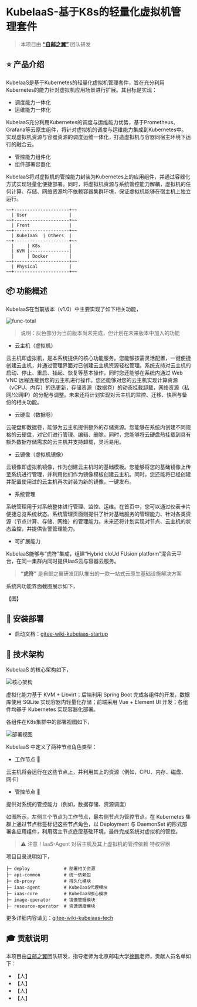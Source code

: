 # KubeIaaS-基于K8s的轻量化虚拟机管理套件

> 本项目由 **[“自邮之翼”](http://www.free4inno.com)** 团队研发

## ⭐ 产品介绍

KubeIaaS是基于Kubernetes的轻量化虚拟机管理套件，旨在充分利用Kubernetes的能力针对虚拟机应用场景进行扩展。其目标是实现：

- 调度能力一体化
- 运维能力一体化

KubeIaaS充分利用Kubernetes的调度与运维能力优势，基于Prometheus、Grafana等云原生组件，将针对虚拟机的调度与运维能力集成到Kubernetes中。实现虚拟机资源与容器资源的调度运维一体化，打造虚拟机与容器同宿主环境下运行的融合云。

- 管控能力组件化
- 组件部署容器化

KubeIaaS将对虚拟机的管控能力封装为Kubernetes上的应用组件，并通过容器化方式实现轻量化便捷部署。同时，将虚拟机资源与系统管控能力解耦，虚拟机的任何计算、存储、网络资源均不依赖容器集群环境，保证虚拟机能够在宿主机上独立运行。

````
~~+---------------------+~~
  | User                |
~~+---------------------+~~
  | Front               |
~~+---------------------+~~
  | KubeIaaS  | Others  |
~~+---------------------+~~
  |     | K8s           |  
  | KVM |---------------|
  |     | Docker        |  
~~+---------------------+~~
  | Physical            |
~~+---------------------+~~
````
  
## 📦 功能概述
KubeIaaS在当前版本（v1.0）中主要实现了如下相关功能，

![func-total](https://foruda.gitee.com/images/1678002489358765039/3c6a565f_8142739.png)

> 说明：灰色部分为当前版本尚未完成，但计划在未来版本中加入的功能

- 云主机（虚拟机）

云主机即虚拟机，是本系统提供的核心功能服务。您能够按需灵活配置，一键便捷创建云主机，并通过管理界面对已创建云主机资源轻松管理。系统支持对云主机的启动、停止、重启、挂起、恢复等基本操作，同时您还能够在系统内通过 Web VNC 远程连接到您的云主机进行操作。您还能够对您的云主机实现计算资源（vCPU、内存）的热更新，存储资源（数据卷）的动态挂载卸载，网络资源（私网/公网IP）的分配与调整。未来还将计划实现对云主机的监控、迁移、快照与备份的相关功能。

- 云硬盘（数据卷）

云硬盘即数据卷，能够为云主机提供额外的存储资源。您能够在系统内创建不同规格的云硬盘，对它们进行管理、编辑、删除。同时，您能够将云硬盘热挂载到具有额外数据存储需求的云主机并支持卸载，灵活易用。

- 云镜像（虚拟机镜像）

云镜像即虚拟机镜像，作为创建云主机时的基础模板。您能够将您的基础镜像上传至系统进行管理，并利用他们作为镜像模板创建云主机。同时，您还能将已经创建并配置使用过的云主机再次封装为新的镜像，一键发布。

- 系统管理

系统管理用于对系统整体进行管理、监控、运维。在首页中，您可以通过仪表卡片便捷总览系统状态。系统管理页面则提供了针对基础服务的管理能力、针对各类资源（节点计算、存储、网络）的管理能力。未来还将计划实现对节点、云主机的状态监控，并提供告警管理能力。

- 可扩展能力

KubeIaaS能够与“虎符”集成，组建“Hybrid cloUd FUsion platform”混合云平台，在同一集群内同时提供IaaS云与容器云服务。

> **“虎符”** 是自邮之翼研发团队推出的一款一站式云原生基础设施解决方案

系统内功能界面截图展示如下，

【图】

## 🚀 安装部署

- 启动文档：[gitee-wiki-kubeiaas-startup](https://gitee.com/free4inno-team/kubeiaas/wikis/pages/preview?sort_id=7851184&doc_id=3598576)

## 📖 技术架构

KubeIaaS 的核心架构如下，

![核心架构](https://foruda.gitee.com/images/1678000153703111243/d1aecc95_8142739.png)

虚拟化能力基于 KVM + Libvirt；后端利用 Spring Boot 完成各组件的开发，数据库使用 SQLite 实现容器内轻量化存储；前端采用 Vue + Element UI 开发；各组件均基于 Kubernetes 实现容器化部署。

各组件在K8s集群中的部署视图如下，

![部署视图](https://foruda.gitee.com/images/1678000183392176991/59263230_8142739.png)

KubeIaaS 中定义了两种节点角色类型：

- 工作节点 🔧

云主机将会运行在这些节点上，并利用其上的资源（例如，CPU、内存、磁盘、网卡）

- 管控节点 🔑

提供对系统的管控能力（例如，数据存储、资源调度）

如图所示，左侧三个节点为工作节点，最右侧节点为管控节点。在 Kubernetes 集群上通过节点标签标记这些节点角色，以 Deployment 与 DaemonSet 的形式部署各应用组件，利用宿主节点底层基础环境，最终完成系统对虚拟机的管控。

> ⚠ 注意！IaaS-Agent 对宿主机及其上虚拟机的管控依赖 特权容器

项目目录说明如下，
```
├─ deploy             # 部署相关资源
├─ api-common         # 统一依赖包
├─ db-proxy           # 持久化模块
├─ iaas-agent         # KubeIaaS代理模块
├─ iaas-core          # KubeIaaS核心模块
├─ image-operator     # 镜像管理模块
├─ resource-operator  # 资源调度模块
```
更多详细内容请见：[gitee-wiki-kubeiaas-tech](https://gitee.com/free4inno-team/kubeiaas/wikis/pages/preview?sort_id=7851227&doc_id=3598576)

## 🎓 贡献说明
本项目由[自邮之翼](http://www.free4inno.com)团队研发，指导老师为北京邮电大学[徐鹏](https://teacher.bupt.edu.cn/xupeng/zh_CN/index.htm)老师，贡献人员名单如下：
- 【人】
- 【人】
- 【人】
- 【人】